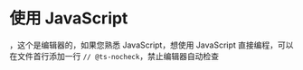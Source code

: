 # 使用 JavaScript

，这个是编辑器的，如果您熟悉 JavaScript，想使用 JavaScript 直接编程，可以在文件首行添加一行 `// @ts-nocheck`，禁止编辑器自动检查